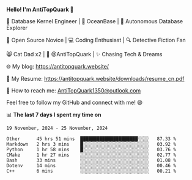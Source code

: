 
**Hello! I'm AntiTopQuark 👋**

🔧 Database Kernel Engineer | 🌊 OceanBase | 🤖 Autonomous Database Explorer

🌱 Open Source Novice | 💻 Coding Enthusiast | 🔍 Detective Fiction Fan

😸 Cat Dad x2 | 🎉 @AntiTopQuark | ✨ Chasing Tech & Dreams

🌐 My blog: https://antitopquark.website/

📄 My Resume: https://antitopquark.website/downloads/resume_cn.pdf

📧 How to reach me: AntiTopQuark1350@outlook.com

Feel free to follow my GitHub and connect with me! 😄

📊 **The last 7 days I spent my time on** 

<!--START_SECTION:waka-->
```text
19 November, 2024 - 25 November, 2024

Other      45 hrs 51 mins  █████████████████████░░░░   87.33 % 
Markdown   2 hrs 3 mins    █░░░░░░░░░░░░░░░░░░░░░░░░   03.92 % 
Python     1 hr 58 mins    █░░░░░░░░░░░░░░░░░░░░░░░░   03.76 % 
CMake      1 hr 27 mins    ░░░░░░░░░░░░░░░░░░░░░░░░░   02.77 % 
Bash       33 mins         ░░░░░░░░░░░░░░░░░░░░░░░░░   01.08 % 
Dotenv     14 mins         ░░░░░░░░░░░░░░░░░░░░░░░░░   00.46 % 
C++        6 mins          ░░░░░░░░░░░░░░░░░░░░░░░░░   00.21 %
```
<!--END_SECTION:waka-->


